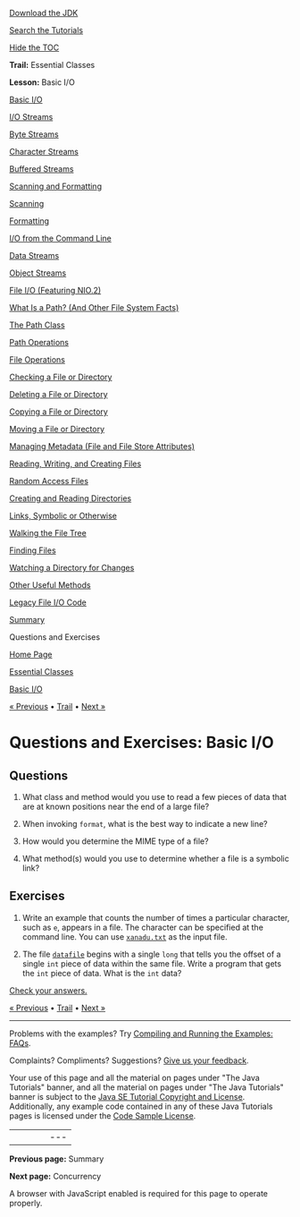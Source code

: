 [Download
the JDK](http://java.sun.com/javase/6/download.jsp)
  
[Search the
Tutorials](../../../search.html)
  
[Hide the TOC](javascript:toggleLeft())

**Trail:** Essential Classes
  
**Lesson:** Basic I/O

[Basic I/O](../index.html)

[I/O Streams](../streams.html)

[Byte Streams](../bytestreams.html)

[Character Streams](../charstreams.html)

[Buffered Streams](../buffers.html)

[Scanning and Formatting](../scanfor.html)

[Scanning](../scanning.html)

[Formatting](../formatting.html)

[I/O from the Command Line](../cl.html)

[Data Streams](../datastreams.html)

[Object Streams](../objectstreams.html)

[File I/O (Featuring NIO.2)](../fileio.html)

[What Is a Path? (And Other File System Facts)](../path.html)

[The Path Class](../pathClass.html)

[Path Operations](../pathOps.html)

[File Operations](../fileOps.html)

[Checking a File or Directory](../check.html)

[Deleting a File or Directory](../delete.html)

[Copying a File or Directory](../copy.html)

[Moving a File or Directory](../move.html)

[Managing Metadata (File and File Store Attributes)](../fileAttr.html)

[Reading, Writing, and Creating Files](../file.html)

[Random Access Files](../rafs.html)

[Creating and Reading Directories](../dirs.html)

[Links, Symbolic or Otherwise](../links.html)

[Walking the File Tree](../walk.html)

[Finding Files](../find.html)

[Watching a Directory for Changes](../notification.html)

[Other Useful Methods](../misc.html)

[Legacy File I/O Code](../legacy.html)

[Summary](../summary.html)

Questions and Exercises

[Home Page](../../../index.html)
>
[Essential Classes](../../index.html)
>
[Basic I/O](../index.html)

[« Previous](../summary.html) • [Trail](../../TOC.html) • [Next »](../../concurrency/index.html)

# Questions and Exercises: Basic I/O

## Questions

1. What class and method would you use to read a few pieces of data that
are at known positions near the end of a large file?

2. When invoking `format`, what is the best way to indicate
a new line?

3. How would you determine the MIME type of a file?

4. What method(s) would you use to determine whether a file is a symbolic link?

## Exercises

1. Write an example that counts the number of times a particular
character, such as `e`, appears in a file.
The character can be specified at the command line. You can use
[`xanadu.txt`](../examples/xanadu.txt) as the input file.

2. The file
[`datafile`](datafile) begins with a single `long` that tells you the offset
of a single `int` piece of data within the same file.
Write a program that gets the `int` piece of data.
What is the `int` data?

[Check your answers.](answers.html)

[« Previous](../summary.html)
•
[Trail](../../TOC.html)
•
[Next »](../../concurrency/index.html)

---

Problems with the examples? Try [Compiling and Running
the Examples: FAQs](../../../information/run-examples.html).
  
Complaints? Compliments? Suggestions? [Give
us your feedback](http://download.oracle.com/javase/feedback.html).

Your use of this page and all the material on pages under "The Java Tutorials" banner,
and all the material on pages under "The Java Tutorials" banner is subject to the [Java SE Tutorial Copyright
and License](../../../information/license.html).
Additionally, any example code contained in any of these Java
Tutorials pages is licensed under the
[Code
Sample License](http://developers.sun.com/license/berkeley_license.html).

|  |  |  |  |  |
| --- | --- | --- | --- | --- |
| |  |  | | --- | --- | | duke image | Oracle logo | | [About Oracle](http://www.oracle.com/us/corporate/index.html) | [Oracle Technology Network](http://www.oracle.com/technology/index.html) | [Terms of Service](https://www.samplecode.oracle.com/servlets/CompulsoryClickThrough?type=TermsOfService) | Copyright © 1995, 2011 Oracle and/or its affiliates. All rights reserved. |

**Previous page:** Summary
  
**Next page:** Concurrency




A browser with JavaScript enabled is required for this page to operate properly.